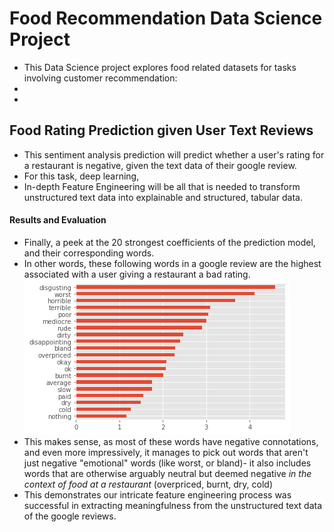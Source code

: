 # Food Recommendation Data Science Project

* This Data Science project explores food related datasets for tasks involving customer recommendation:
* 
* 

## Food Rating Prediction given User Text Reviews
* This sentiment analysis prediction will predict whether a user's rating for a restaurant is negative, given the text data of their google review.
* For this task, deep learning, 
* In-depth Feature Engineering will be all that is needed to transform unstructured text data into explainable and structured, tabular data. 


#### Results and Evaluation

* Finally, a peek at the 20 strongest coefficients of the prediction model, and their corresponding words.
* In other words, these following words in a google review are the highest associated with a user giving a restaurant a bad rating. 
![](images/images_food_recommendation/food_sentiment_coefficients.png) 
* This makes sense, as most of these words have negative connotations, and even more impressively, it manages to pick out words that aren't just negative "emotional" words (like worst, or bland)- it also includes words that are otherwise arguably neutral but deemed negative *in the context of food at a restaurant* (overpriced, burnt, dry, cold)
* This demonstrates our intricate feature engineering process was successful in extracting meaningfulness from the unstructured text data of the google reviews.




